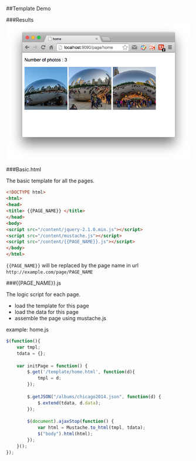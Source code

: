 ##Template Demo

###Results
![](docs/results.png)

###Basic.html

The basic template for all the pages.

```html
<!DOCTYPE html>
<html>
<head>
<title> {{PAGE_NAME}} </title>
</head>
<body>
<script src="/content/jquery-2.1.0.min.js"></script>
<script src="/content/mustache.js"></script>
<script src="/content/{{PAGE_NAME}}.js"></script>
</body>
</html>
```

`{{PAGE_NAME}}` will be replaced by the page name in url `http://example.com/page/PAGE_NAME`

###{{PAGE_NAME}}.js

The logic script for each page.

* load the template for this page
* load the data for this page
* assemble the page using mustache.js

example: home.js
```javascript
$(function(){
    var tmpl;
    tdata = {};

    var initPage = function() {
        $.get('/template/home.html', function(d){
            tmpl = d;
        });

        $.getJSON("/albums/chicago2014.json", function(d) {
            $.extend(tdata, d.data);
        });

        $(document).ajaxStop(function() {
            var html = Mustache.to_html(tmpl, tdata);
            $("body").html(html);
        });
    }();
});
```
